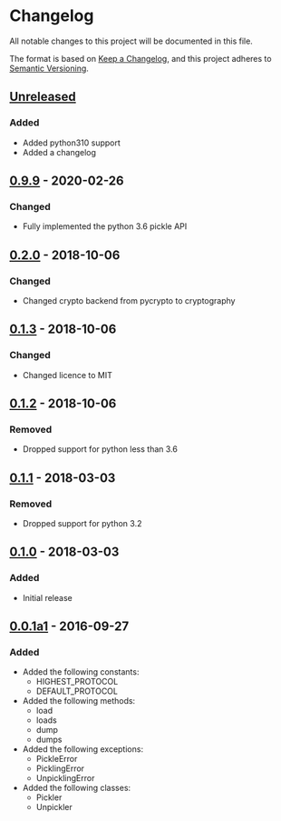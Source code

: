 # Changelog
All notable changes to this project will be documented in this file.

The format is based on [Keep a Changelog][clog], and this project adheres to [Semantic Versioning][semver].

## [Unreleased]

### Added
- Added python310 support
- Added a changelog

## [0.9.9] - 2020-02-26
### Changed
- Fully implemented the python 3.6 pickle API

## [0.2.0] - 2018-10-06
### Changed
- Changed crypto backend from pycrypto to cryptography

## [0.1.3] - 2018-10-06
### Changed
- Changed licence to MIT

## [0.1.2] - 2018-10-06
### Removed
- Dropped support for python less than 3.6

## [0.1.1] - 2018-03-03
### Removed
- Dropped support for python 3.2

## [0.1.0] - 2018-03-03
### Added
- Initial release

## [0.0.1a1] - 2016-09-27
### Added
- Added the following constants:
  - HIGHEST_PROTOCOL
  - DEFAULT_PROTOCOL
- Added the following methods:
  - load
  - loads
  - dump
  - dumps
- Added the following exceptions:
  - PickleError
  - PicklingError
  - UnpicklingError
- Added the following classes:
  - Pickler
  - Unpickler


[unreleased]: https://github.com/spapanik/pickle-secure/compare/0.9.9...master
[0.9.9]: https://github.com/spapanik/pickle-secure/compare/0.2.0...v0.9.9
[0.2.0]: https://github.com/spapanik/pickle-secure/compare/0.1.3...v0.2.0
[0.1.3]: https://github.com/spapanik/pickle-secure/compare/0.1.2...v0.1.3
[0.1.2]: https://github.com/spapanik/pickle-secure/compare/0.1.1...v0.1.2
[0.1.1]: https://github.com/spapanik/pickle-secure/compare/0.1.0...v0.1.1
[0.1.0]: https://github.com/spapanik/pickle-secure/compare/v0.0.1a1...v0.1.0
[0.0.1a1]: https://github.com/spapanik/pickle-secure/releases/tag/v0.0.1a1

[clog]: https://keepachangelog.com/en/1.0.0/
[semver]: https://semver.org/spec/v2.0.0.html
